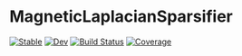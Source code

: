 # MagneticLaplacianSparsifier

[![Stable](https://img.shields.io/badge/docs-stable-blue.svg)](https://For-a-few-DPPs-more.github.io/MagneticLaplacianSparsifier.jl/stable)
[![Dev](https://img.shields.io/badge/docs-dev-blue.svg)](https://For-a-few-DPPs-more.github.io/MagneticLaplacianSparsifier.jl/dev)
[![Build Status](https://github.com/For-a-few-DPPs-more/MagneticLaplacianSparsifier.jl/actions/workflows/CI.yml/badge.svg?branch=main)](https://github.com/For-a-few-DPPs-more/MagneticLaplacianSparsifier.jl/actions/workflows/CI.yml?query=branch%3Amain)
[![Coverage](https://codecov.io/gh/For-a-few-DPPs-more/MagneticLaplacianSparsifier.jl/branch/main/graph/badge.svg)](https://codecov.io/gh/For-a-few-DPPs-more/MagneticLaplacianSparsifier.jl)
